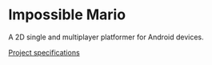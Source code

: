 # Impossible Mario

A 2D single and multiplayer platformer for Android devices.

[Project specifications](https://docs.google.com/document/d/1Nhh6Ebh8ht4AbwhVslITZwJsYuioHQGysEguCcnfKuA/edit?usp=sharing)
